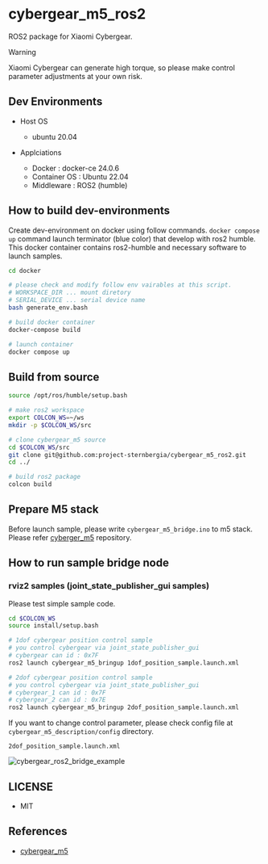 # cybergear_m5_ros2

ROS2 package for Xiaomi Cybergear.

> [!WARNING]  
> Xiaomi Cybergear can generate high torque, so please make control parameter adjustments at your own risk.

## Dev Environments

* Host OS
  * ubuntu 20.04

* Applciations
  * Docker       : docker-ce 24.0.6
  * Container OS : Ubuntu 22.04
  * Middleware   : ROS2 (humble)

## How to build dev-environments

Create dev-environment on docker using follow commands.
`docker compose up` command launch terminator (blue color) that develop with ros2 humble.
This docker container contains ros2-humble and necessary software to launch samples.

```bash
cd docker

# please check and modify follow env vairables at this script.
# WORKSPACE_DIR ... mount diretory
# SERIAL_DEVICE ... serial device name
bash generate_env.bash

# build docker container
docker-compose build

# launch container
docker compose up
```

## Build from source

```bash
source /opt/ros/humble/setup.bash

# make ros2 workspace
export COLCON_WS=~/ws
mkdir -p $COLCON_WS/src

# clone cybergear_m5 source
cd $COLCON_WS/src
git clone git@github.com:project-sternbergia/cybergear_m5_ros2.git
cd ../

# build ros2 package
colcon build
```

## Prepare M5 stack

Before launch sample, please write `cybergear_m5_bridge.ino` to m5 stack.
Please refer [cyberger_m5](https://github.com/project-sternbergia/cybergear_m5) repository.

## How to run sample bridge node

### rviz2 samples (joint_state_publisher_gui samples)

Please test simple sample code.

```bash
cd $COLCON_WS
source install/setup.bash

# 1dof cybergear position control sample
# you control cybergear via joint_state_publisher_gui
# cybergear can id : 0x7F
ros2 launch cybergear_m5_bringup 1dof_position_sample.launch.xml

# 2dof cybergear position control sample
# you control cybergear via joint_state_publisher_gui
# cybergear_1 can id : 0x7F
# cybergear_2 can id : 0x7E
ros2 launch cybergear_m5_bringup 2dof_position_sample.launch.xml
```

If you want to change control parameter, please check config file at `cybergear_m5_description/config` directory.

`2dof_position_sample.launch.xml`

![cybergear_ros2_bridge_example](docs/img/cybergear_ros2_bridge_sample.gif)

## LICENSE

* MIT

## References

* [cybergear_m5](https://github.com/project-sternbergia/cybergear_m5)
